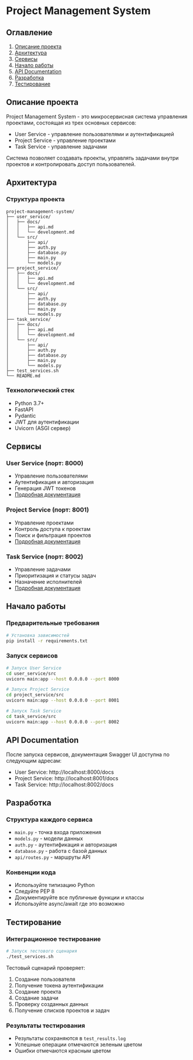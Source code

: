 # Project Management System

## Оглавление
1. [Описание проекта](#описание-проекта)
2. [Архитектура](#архитектура)
3. [Сервисы](#сервисы)
4. [Начало работы](#начало-работы)
5. [API Documentation](#api-documentation)
6. [Разработка](#разработка)
7. [Тестирование](#тестирование)

## Описание проекта
Project Management System - это микросервисная система управления проектами, состоящая из трех основных сервисов:
- User Service - управление пользователями и аутентификацией
- Project Service - управление проектами
- Task Service - управление задачами

Система позволяет создавать проекты, управлять задачами внутри проектов и контролировать доступ пользователей.

## Архитектура

### Структура проекта
```
project-management-system/
├── user_service/
│   ├── docs/
│   │   ├── api.md
│   │   └── development.md
│   └── src/
│       ├── api/
│       ├── auth.py
│       ├── database.py
│       ├── main.py
│       └── models.py
├── project_service/
│   ├── docs/
│   │   ├── api.md
│   │   └── development.md
│   └── src/
│       ├── api/
│       ├── auth.py
│       ├── database.py
│       ├── main.py
│       └── models.py
├── task_service/
│   ├── docs/
│   │   ├── api.md
│   │   └── development.md
│   └── src/
│       ├── api/
│       ├── auth.py
│       ├── database.py
│       ├── main.py
│       └── models.py
├── test_services.sh
└── README.md
```

### Технологический стек
- Python 3.7+
- FastAPI
- Pydantic
- JWT для аутентификации
- Uvicorn (ASGI сервер)

## Сервисы

### User Service (порт: 8000)
- Управление пользователями
- Аутентификация и авторизация
- Генерация JWT токенов
- [Подробная документация](./user_service/docs/api.md)

### Project Service (порт: 8001)
- Управление проектами
- Контроль доступа к проектам
- Поиск и фильтрация проектов
- [Подробная документация](./project_service/docs/api.md)

### Task Service (порт: 8002)
- Управление задачами
- Приоритизация и статусы задач
- Назначение исполнителей
- [Подробная документация](./task_service/docs/api.md)

## Начало работы

### Предварительные требования
```bash
# Установка зависимостей
pip install -r requirements.txt
```

### Запуск сервисов
```bash
# Запуск User Service
cd user_service/src
uvicorn main:app --host 0.0.0.0 --port 8000

# Запуск Project Service
cd project_service/src
uvicorn main:app --host 0.0.0.0 --port 8001

# Запуск Task Service
cd task_service/src
uvicorn main:app --host 0.0.0.0 --port 8002
```

## API Documentation

После запуска сервисов, документация Swagger UI доступна по следующим адресам:
- User Service: http://localhost:8000/docs
- Project Service: http://localhost:8001/docs
- Task Service: http://localhost:8002/docs

## Разработка

### Структура каждого сервиса
- `main.py` - точка входа приложения
- `models.py` - модели данных
- `auth.py` - аутентификация и авторизация
- `database.py` - работа с базой данных
- `api/routes.py` - маршруты API

### Конвенции кода
- Используйте типизацию Python
- Следуйте PEP 8
- Документируйте все публичные функции и классы
- Используйте async/await где это возможно

## Тестирование

### Интеграционное тестирование
```bash
# Запуск тестового сценария
./test_services.sh
```

Тестовый сценарий проверяет:
1. Создание пользователя
2. Получение токена аутентификации
3. Создание проекта
4. Создание задачи
5. Проверку созданных данных
6. Получение списков проектов и задач

### Результаты тестирования
- Результаты сохраняются в `test_results.log`
- Успешные операции отмечаются зеленым цветом
- Ошибки отмечаются красным цветом
